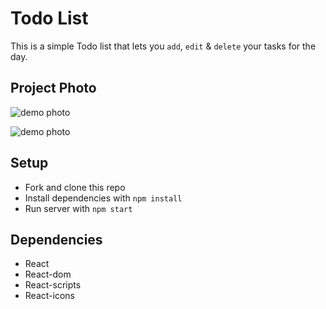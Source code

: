 # Todo List

This is a simple Todo list that lets you `add`, `edit` & `delete` your tasks for the day.

## Project Photo

![demo photo](https://user-images.githubusercontent.com/93356900/199813069-1dd4c9aa-0362-411e-8efb-5ce95c56c161.png)

![demo photo](https://user-images.githubusercontent.com/93356900/199813081-5701b0b7-b40a-4ace-83a5-87b15309c268.png)

## Setup
- Fork and clone this repo
- Install dependencies with `npm install`
- Run server with `npm start`


## Dependencies 
- React
- React-dom
- React-scripts
- React-icons
